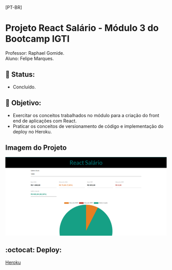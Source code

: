 [PT-BR]

# Projeto React Salário - Módulo 3 do Bootcamp IGTI

Professor: Raphael Gomide.<br>
Aluno: Felipe Marques.

## :memo: Status:

- Concluído.

## :dart: Objetivo:

- Exercitar os conceitos trabalhados no módulo para a criação do front end de aplicações com React.<br>
- Praticar os conceitos de versionamento de código e implementação do deploy no Heroku.<br>

## Imagem do Projeto

![React Salario](public/print-react-salario.png)

## :octocat: Deploy:

[Heroku](https://react-salary-app.herokuapp.com/)
